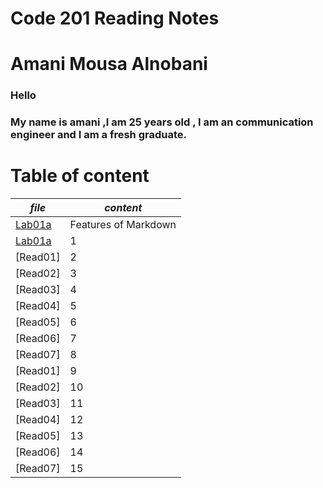 # Code 201 Reading Notes 

# **Amani Mousa Alnobani**

### Hello 
### My name is amani ,I am 25 years old , I am an communication engineer and I am a fresh graduate.

# **Table of content**

| *file*      | *content* |
| ----------- | ----------- |
| [Lab01a]( https://amani-alnobani.github.io/ReadingNote201/lab01a)| Features of Markdown |
| [Lab01a]()| 1 |
|[Read01] | 2 |
|[Read02] | 3 |
|[Read03] | 4 |
|[Read04] | 5 |
|[Read05] | 6 |
|[Read06] | 7 |
|[Read07] | 8 |
|[Read01] | 9 |
|[Read02] | 10 |
|[Read03] | 11 |
|[Read04] | 12 |
|[Read05] | 13 |
|[Read06] | 14 |
|[Read07] | 15 |